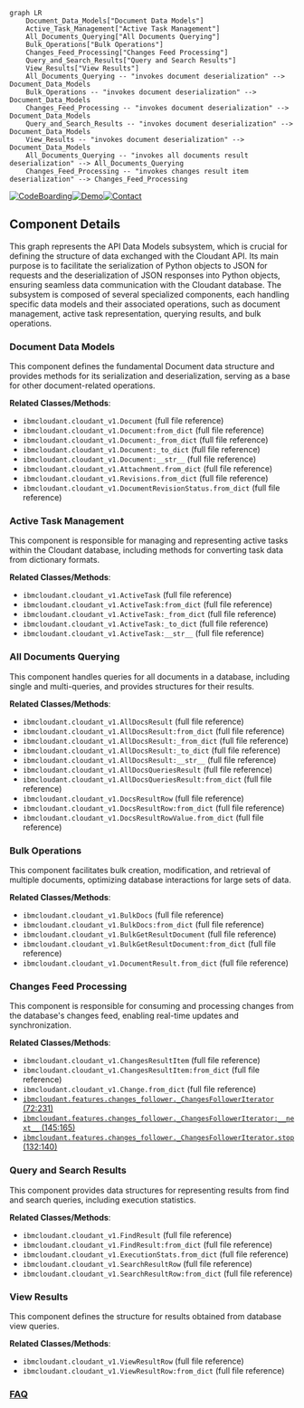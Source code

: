 ```mermaid
graph LR
    Document_Data_Models["Document Data Models"]
    Active_Task_Management["Active Task Management"]
    All_Documents_Querying["All Documents Querying"]
    Bulk_Operations["Bulk Operations"]
    Changes_Feed_Processing["Changes Feed Processing"]
    Query_and_Search_Results["Query and Search Results"]
    View_Results["View Results"]
    All_Documents_Querying -- "invokes document deserialization" --> Document_Data_Models
    Bulk_Operations -- "invokes document deserialization" --> Document_Data_Models
    Changes_Feed_Processing -- "invokes document deserialization" --> Document_Data_Models
    Query_and_Search_Results -- "invokes document deserialization" --> Document_Data_Models
    View_Results -- "invokes document deserialization" --> Document_Data_Models
    All_Documents_Querying -- "invokes all documents result deserialization" --> All_Documents_Querying
    Changes_Feed_Processing -- "invokes changes result item deserialization" --> Changes_Feed_Processing
```
[![CodeBoarding](https://img.shields.io/badge/Generated%20by-CodeBoarding-9cf?style=flat-square)](https://github.com/CodeBoarding/CodeBoarding)[![Demo](https://img.shields.io/badge/Try%20our-Demo-blue?style=flat-square)](https://www.codeboarding.org/demo)[![Contact](https://img.shields.io/badge/Contact%20us%20-%20contact@codeboarding.org-lightgrey?style=flat-square)](mailto:contact@codeboarding.org)

## Component Details

This graph represents the API Data Models subsystem, which is crucial for defining the structure of data exchanged with the Cloudant API. Its main purpose is to facilitate the serialization of Python objects to JSON for requests and the deserialization of JSON responses into Python objects, ensuring seamless data communication with the Cloudant database. The subsystem is composed of several specialized components, each handling specific data models and their associated operations, such as document management, active task representation, querying results, and bulk operations.

### Document Data Models
This component defines the fundamental Document data structure and provides methods for its serialization and deserialization, serving as a base for other document-related operations.


**Related Classes/Methods**:

- `ibmcloudant.cloudant_v1.Document` (full file reference)
- `ibmcloudant.cloudant_v1.Document:from_dict` (full file reference)
- `ibmcloudant.cloudant_v1.Document:_from_dict` (full file reference)
- `ibmcloudant.cloudant_v1.Document:_to_dict` (full file reference)
- `ibmcloudant.cloudant_v1.Document:__str__` (full file reference)
- `ibmcloudant.cloudant_v1.Attachment.from_dict` (full file reference)
- `ibmcloudant.cloudant_v1.Revisions.from_dict` (full file reference)
- `ibmcloudant.cloudant_v1.DocumentRevisionStatus.from_dict` (full file reference)


### Active Task Management
This component is responsible for managing and representing active tasks within the Cloudant database, including methods for converting task data from dictionary formats.


**Related Classes/Methods**:

- `ibmcloudant.cloudant_v1.ActiveTask` (full file reference)
- `ibmcloudant.cloudant_v1.ActiveTask:from_dict` (full file reference)
- `ibmcloudant.cloudant_v1.ActiveTask:_from_dict` (full file reference)
- `ibmcloudant.cloudant_v1.ActiveTask:_to_dict` (full file reference)
- `ibmcloudant.cloudant_v1.ActiveTask:__str__` (full file reference)


### All Documents Querying
This component handles queries for all documents in a database, including single and multi-queries, and provides structures for their results.


**Related Classes/Methods**:

- `ibmcloudant.cloudant_v1.AllDocsResult` (full file reference)
- `ibmcloudant.cloudant_v1.AllDocsResult:from_dict` (full file reference)
- `ibmcloudant.cloudant_v1.AllDocsResult:_from_dict` (full file reference)
- `ibmcloudant.cloudant_v1.AllDocsResult:_to_dict` (full file reference)
- `ibmcloudant.cloudant_v1.AllDocsResult:__str__` (full file reference)
- `ibmcloudant.cloudant_v1.AllDocsQueriesResult` (full file reference)
- `ibmcloudant.cloudant_v1.AllDocsQueriesResult:from_dict` (full file reference)
- `ibmcloudant.cloudant_v1.DocsResultRow` (full file reference)
- `ibmcloudant.cloudant_v1.DocsResultRow:from_dict` (full file reference)
- `ibmcloudant.cloudant_v1.DocsResultRowValue.from_dict` (full file reference)


### Bulk Operations
This component facilitates bulk creation, modification, and retrieval of multiple documents, optimizing database interactions for large sets of data.


**Related Classes/Methods**:

- `ibmcloudant.cloudant_v1.BulkDocs` (full file reference)
- `ibmcloudant.cloudant_v1.BulkDocs:from_dict` (full file reference)
- `ibmcloudant.cloudant_v1.BulkGetResultDocument` (full file reference)
- `ibmcloudant.cloudant_v1.BulkGetResultDocument:from_dict` (full file reference)
- `ibmcloudant.cloudant_v1.DocumentResult.from_dict` (full file reference)


### Changes Feed Processing
This component is responsible for consuming and processing changes from the database's changes feed, enabling real-time updates and synchronization.


**Related Classes/Methods**:

- `ibmcloudant.cloudant_v1.ChangesResultItem` (full file reference)
- `ibmcloudant.cloudant_v1.ChangesResultItem:from_dict` (full file reference)
- `ibmcloudant.cloudant_v1.Change.from_dict` (full file reference)
- <a href="https://github.com/IBM/cloudant-python-sdk/blob/master/ibmcloudant/features/changes_follower.py#L72-L231" target="_blank" rel="noopener noreferrer">`ibmcloudant.features.changes_follower._ChangesFollowerIterator` (72:231)</a>
- <a href="https://github.com/IBM/cloudant-python-sdk/blob/master/ibmcloudant/features/changes_follower.py#L145-L165" target="_blank" rel="noopener noreferrer">`ibmcloudant.features.changes_follower._ChangesFollowerIterator:__next__` (145:165)</a>
- <a href="https://github.com/IBM/cloudant-python-sdk/blob/master/ibmcloudant/features/changes_follower.py#L132-L140" target="_blank" rel="noopener noreferrer">`ibmcloudant.features.changes_follower._ChangesFollowerIterator.stop` (132:140)</a>


### Query and Search Results
This component provides data structures for representing results from find and search queries, including execution statistics.


**Related Classes/Methods**:

- `ibmcloudant.cloudant_v1.FindResult` (full file reference)
- `ibmcloudant.cloudant_v1.FindResult:from_dict` (full file reference)
- `ibmcloudant.cloudant_v1.ExecutionStats.from_dict` (full file reference)
- `ibmcloudant.cloudant_v1.SearchResultRow` (full file reference)
- `ibmcloudant.cloudant_v1.SearchResultRow:from_dict` (full file reference)


### View Results
This component defines the structure for results obtained from database view queries.


**Related Classes/Methods**:

- `ibmcloudant.cloudant_v1.ViewResultRow` (full file reference)
- `ibmcloudant.cloudant_v1.ViewResultRow:from_dict` (full file reference)




### [FAQ](https://github.com/CodeBoarding/GeneratedOnBoardings/tree/main?tab=readme-ov-file#faq)